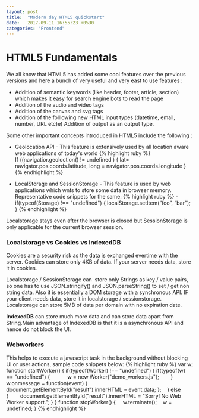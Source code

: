 ```yaml
---
layout: post
title:  "Modern day HTML5 quickstart"
date:   2017-09-11 16:55:23 +0530
categories: "Frontend"
---
```


# HTML5 Fundamentals

We all know that HTML5 has added some cool features over the previous versions and here a bunch of very useful and very east to use features :
* Addition of semantic keywords (like header, footer, article, section)  which makes it easy for search engine bots to read the page
* Addition of the audio and video tags 
* Addition of the canvas and svg tags
* Addition of the folllowing new HTML input types (datetime, email, number, URL etc)e) Addition of output as an output type.


Some other important concepts introduced in HTML5 include the following :
* Geolocation API  - This feature is extensively used by all location aware web applications of today's world
{% highlight ruby %}
          If ((navigatior.geoloction() != undefined ) {
                    lat= navigator.pos.coords.latitude, 
                    long = navigator.pos.coords.longitude
                   } 
{% endhighlight %}

* LocalStorage and SessionStorage - This feature is used by web applications which wnts to store some data in browser memory. Representative code snippets for the same: 
{% highlight ruby %} - 
          if(typeof(Storage) !== "undefined") {
                    localStorage.setItem(“foo”, “bar”);
                  }
{% endhighlight %}

Localstorage stays even after the browser is closed but SessionStorage is only applicable for the current browser session.

### Localstorage vs Cookies vs indexedDB
Cookies are a security risk as the data is exchanged evertime with the server. Cookies can store only 4KB of data. If your server
needs data, store it in cookies. 

Localstorage / SessionStorage can  store only Strings as key / value pairs, so one has to use JSON.stringify() and JSON.parseString() to set / get non string data. Also it is essentially a DOM storage with a synchronous API. IF your client needs data, store it in localstorage / sessionstorage. Localstorage can store 5MB of data per domain with no expiration date.

**IndexedDB** can store much more data and can store data apart from String.Main advantage of IndexedDB is that it is a asynchronous API and hence do not block the UI. 

### Webworkers
This helps to execute a javascript task in the background without blocking UI or user actions, sample code snippets below:
{% highlight ruby %}
          var w;
          function startWorker() {
              if(typeof(Worker) !== "undefined") {
                    if(typeof(w) == "undefined") {            
                        w = new Worker("demo_workers.js");        
                     }        
                   w.onmessage = function(event) {
                        document.getElementById("result").innerHTML = event.data;
                     };    
                   } else {        
                        document.getElementById("result").innerHTML = "Sorry! No Web Worker support.";
                  }
               }
          function stopWorker() {     
              w.terminate();    
              w = undefined;
            }
{% endhighlight %}
